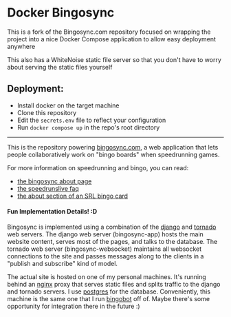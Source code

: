 Docker Bingosync
===

This is a fork of the Bingosync.com repository focused on wrapping the project into a nice Docker Compose application to allow easy deployment anywhere

This also has a WhiteNoise static file server so that you don't have to worry about serving the static files yourself

## Deployment:

- Install docker on the target machine
- Clone this repository
- Edit the `secrets.env` file to reflect your configuration
- Run `docker compose up` in the repo's root directory

---

This is the repository powering [bingosync.com](http://bingosync.com/),
a web application that lets people collaboratively work on "bingo boards"
when speedrunning games.

For more information on speedrunning and bingo, you can read:
  - [the bingosync about page](http://bingosync.com/about)
  - [the speedrunslive faq](https://www.speedrunslive.com/rules-faq/faq)
  - [the about section of an SRL bingo card](https://www.speedrunslive.com/tools/bingo/oot)

#### Fun Implementation Details! :D

Bingosync is implemented using a combination of the [django](https://www.djangoproject.com/)
and [tornado](http://www.tornadoweb.org/) web servers. The django web server
(bingosync-app) hosts the main website content, serves most of the pages,
and talks to the database. The tornado web server (bingosync-websocket)
maintains all websocket connections to the site and passes messages along
to the clients in a "publish and subscribe" kind of model.

The actual site is hosted on one of my personal machines. It's running behind 
an [nginx](http://wiki.nginx.org/Main) proxy that serves static files and splits
traffic to the django and tornado servers. I use [postgres](http://www.postgresql.org/)
for the database. Conveniently, this machine is the same one that I run 
[bingobot](https://github.com/kbuzsaki/bingobot) off of. Maybe there's some 
opportunity for integration there in the future :)
